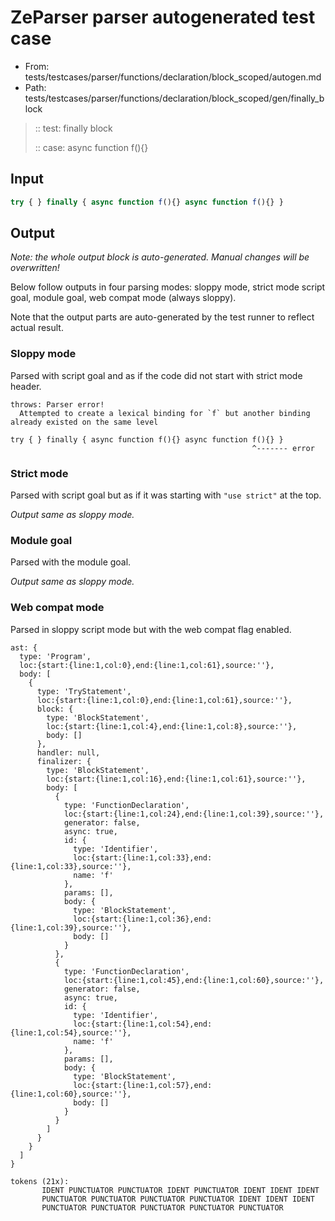 # ZeParser parser autogenerated test case

- From: tests/testcases/parser/functions/declaration/block_scoped/autogen.md
- Path: tests/testcases/parser/functions/declaration/block_scoped/gen/finally_block

> :: test: finally block
>
> :: case: async function f(){}

## Input


`````js
try { } finally { async function f(){} async function f(){} }
`````

## Output

_Note: the whole output block is auto-generated. Manual changes will be overwritten!_

Below follow outputs in four parsing modes: sloppy mode, strict mode script goal, module goal, web compat mode (always sloppy).

Note that the output parts are auto-generated by the test runner to reflect actual result.

### Sloppy mode

Parsed with script goal and as if the code did not start with strict mode header.

`````
throws: Parser error!
  Attempted to create a lexical binding for `f` but another binding already existed on the same level

try { } finally { async function f(){} async function f(){} }
                                                      ^------- error
`````

### Strict mode

Parsed with script goal but as if it was starting with `"use strict"` at the top.

_Output same as sloppy mode._

### Module goal

Parsed with the module goal.

_Output same as sloppy mode._

### Web compat mode

Parsed in sloppy script mode but with the web compat flag enabled.

`````
ast: {
  type: 'Program',
  loc:{start:{line:1,col:0},end:{line:1,col:61},source:''},
  body: [
    {
      type: 'TryStatement',
      loc:{start:{line:1,col:0},end:{line:1,col:61},source:''},
      block: {
        type: 'BlockStatement',
        loc:{start:{line:1,col:4},end:{line:1,col:8},source:''},
        body: []
      },
      handler: null,
      finalizer: {
        type: 'BlockStatement',
        loc:{start:{line:1,col:16},end:{line:1,col:61},source:''},
        body: [
          {
            type: 'FunctionDeclaration',
            loc:{start:{line:1,col:24},end:{line:1,col:39},source:''},
            generator: false,
            async: true,
            id: {
              type: 'Identifier',
              loc:{start:{line:1,col:33},end:{line:1,col:33},source:''},
              name: 'f'
            },
            params: [],
            body: {
              type: 'BlockStatement',
              loc:{start:{line:1,col:36},end:{line:1,col:39},source:''},
              body: []
            }
          },
          {
            type: 'FunctionDeclaration',
            loc:{start:{line:1,col:45},end:{line:1,col:60},source:''},
            generator: false,
            async: true,
            id: {
              type: 'Identifier',
              loc:{start:{line:1,col:54},end:{line:1,col:54},source:''},
              name: 'f'
            },
            params: [],
            body: {
              type: 'BlockStatement',
              loc:{start:{line:1,col:57},end:{line:1,col:60},source:''},
              body: []
            }
          }
        ]
      }
    }
  ]
}

tokens (21x):
       IDENT PUNCTUATOR PUNCTUATOR IDENT PUNCTUATOR IDENT IDENT IDENT
       PUNCTUATOR PUNCTUATOR PUNCTUATOR PUNCTUATOR IDENT IDENT IDENT
       PUNCTUATOR PUNCTUATOR PUNCTUATOR PUNCTUATOR PUNCTUATOR
`````

